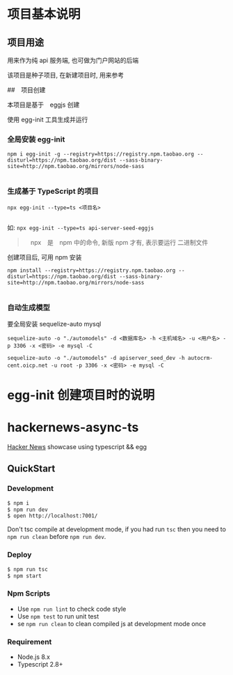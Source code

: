 # 项目基本说明

## 项目用途

用来作为纯 api 服务端, 也可做为门户网站的后端

该项目是种子项目, 在新建项目时, 用来参考

##　项目创建

本项目是基于　eggjs 创建

使用 egg-init 工具生成并运行

### 全局安装 egg-init


```
npm i egg-init -g --registry=https://registry.npm.taobao.org --disturl=https://npm.taobao.org/dist --sass-binary-site=http://npm.taobao.org/mirrors/node-sass


```


### 生成基于 TypeScript 的项目

```
npx egg-init --type=ts <项目名>


```

如:
`npx egg-init --type=ts api-server-seed-eggjs`

>　npx　是　npm 中的命令, 新版 npm 才有, 表示要运行 二进制文件
>　

创建项目后, 可用 npm 安装

```
npm install --registry=https://registry.npm.taobao.org --disturl=https://npm.taobao.org/dist --sass-binary-site=http://npm.taobao.org/mirrors/node-sass


```

### 自动生成模型

要全局安装 sequelize-auto mysql

```
sequelize-auto -o "./automodels" -d <数据库名> -h <主机域名> -u <用户名> -p 3306 -x <密码> -e mysql -C 
```

```
sequelize-auto -o "./automodels" -d apiserver_seed_dev -h autocrm-cent.oicp.net -u root -p 3306 -x <密码> -e mysql -C 

```

# egg-init 创建项目时的说明

# hackernews-async-ts

[Hacker News](https://news.ycombinator.com/) showcase using typescript && egg

## QuickStart

### Development

```bash
$ npm i
$ npm run dev
$ open http://localhost:7001/
```

Don't tsc compile at development mode, if you had run `tsc` then you need to `npm run clean` before `npm run dev`.

### Deploy

```bash
$ npm run tsc
$ npm start
```

### Npm Scripts

- Use `npm run lint` to check code style
- Use `npm test` to run unit test
- se `npm run clean` to clean compiled js at development mode once

### Requirement

- Node.js 8.x
- Typescript 2.8+
